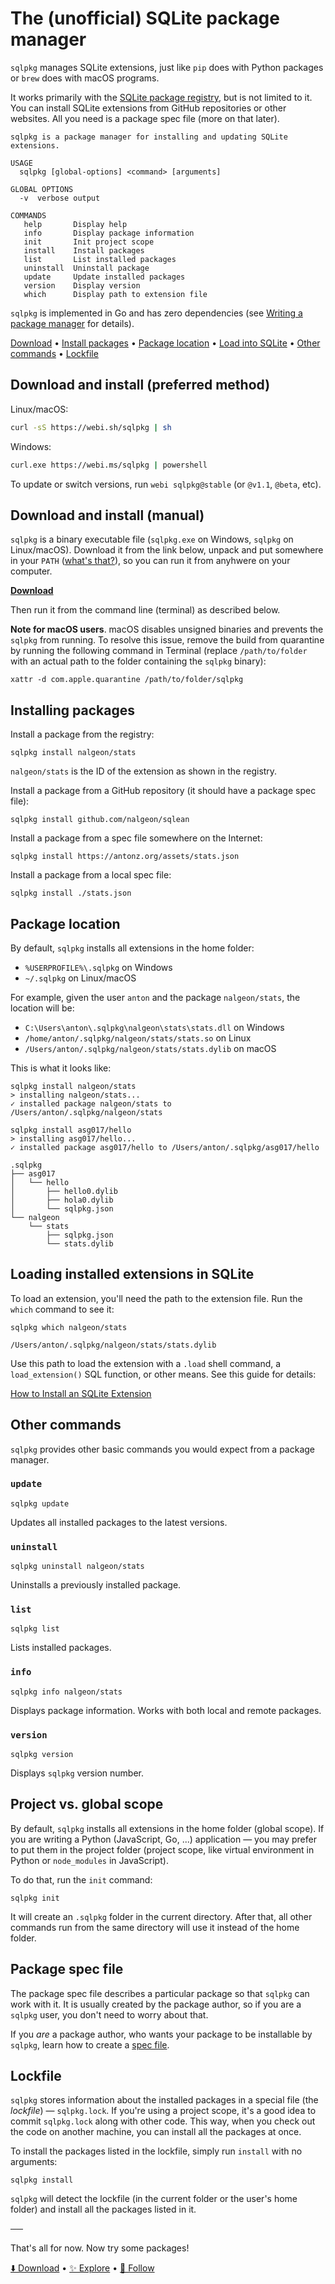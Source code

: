 # The (unofficial) SQLite package manager

`sqlpkg` manages SQLite extensions, just like `pip` does with Python packages or `brew` does with macOS programs.

It works primarily with the [SQLite package registry](https://sqlpkg.org/), but is not limited to it. You can install SQLite extensions from GitHub repositories or other websites. All you need is a package spec file (more on that later).

```
sqlpkg is a package manager for installing and updating SQLite extensions.

USAGE
  sqlpkg [global-options] <command> [arguments]

GLOBAL OPTIONS
  -v  verbose output

COMMANDS
   help       Display help
   info       Display package information
   init       Init project scope
   install    Install packages
   list       List installed packages
   uninstall  Uninstall package
   update     Update installed packages
   version    Display version
   which      Display path to extension file
```

`sqlpkg` is implemented in Go and has zero dependencies (see [Writing a package manager](https://antonz.org/writing-package-manager) for details).

[Download](#download-and-install-preferred-method) •
[Install packages](#installing-packages) •
[Package location](#package-location) •
[Load into SQLite](#loading-installed-extensions-in-sqlite) •
[Other commands](#other-commands) •
[Lockfile](#lockfile)

## Download and install (preferred method)

Linux/macOS:

```sh
curl -sS https://webi.sh/sqlpkg | sh
```

Windows:

```sh
curl.exe https://webi.ms/sqlpkg | powershell
```

To update or switch versions, run `webi sqlpkg@stable` (or `@v1.1`, `@beta`, etc).

## Download and install (manual)

`sqlpkg` is a binary executable file (`sqlpkg.exe` on Windows, `sqlpkg` on Linux/macOS). Download it from the link below, unpack and put somewhere in your `PATH` ([what's that?](https://gist.github.com/nex3/c395b2f8fd4b02068be37c961301caa7)), so you can run it from anyhwere on your computer.

[**Download**](https://github.com/nalgeon/sqlpkg-cli/releases/latest)

Then run it from the command line (terminal) as described below.

**Note for macOS users**. macOS disables unsigned binaries and prevents the `sqlpkg` from running. To resolve this issue, remove the build from quarantine by running the following command in Terminal (replace `/path/to/folder` with an actual path to the folder containing the `sqlpkg` binary):

```
xattr -d com.apple.quarantine /path/to/folder/sqlpkg
```

## Installing packages

Install a package from the registry:

```
sqlpkg install nalgeon/stats
```

`nalgeon/stats` is the ID of the extension as shown in the registry.

Install a package from a GitHub repository (it should have a package spec file):

```
sqlpkg install github.com/nalgeon/sqlean
```

Install a package from a spec file somewhere on the Internet:

```
sqlpkg install https://antonz.org/assets/stats.json
```

Install a package from a local spec file:

```
sqlpkg install ./stats.json
```

## Package location

By default, `sqlpkg` installs all extensions in the home folder:

-   `%USERPROFILE%\.sqlpkg` on Windows
-   `~/.sqlpkg` on Linux/macOS

For example, given the user `anton` and the package `nalgeon/stats`, the location will be:

-   `C:\Users\anton\.sqlpkg\nalgeon\stats\stats.dll` on Windows
-   `/home/anton/.sqlpkg/nalgeon/stats/stats.so` on Linux
-   `/Users/anton/.sqlpkg/nalgeon/stats/stats.dylib` on macOS

This is what it looks like:

```
sqlpkg install nalgeon/stats
> installing nalgeon/stats...
✓ installed package nalgeon/stats to /Users/anton/.sqlpkg/nalgeon/stats
```

```
sqlpkg install asg017/hello
> installing asg017/hello...
✓ installed package asg017/hello to /Users/anton/.sqlpkg/asg017/hello
```

```
.sqlpkg
├── asg017
│   └── hello
│       ├── hello0.dylib
│       ├── hola0.dylib
│       └── sqlpkg.json
└── nalgeon
    └── stats
        ├── sqlpkg.json
        └── stats.dylib
```

## Loading installed extensions in SQLite

To load an extension, you'll need the path to the extension file. Run the `which` command to see it:

```
sqlpkg which nalgeon/stats
```

```
/Users/anton/.sqlpkg/nalgeon/stats/stats.dylib
```

Use this path to load the extension with a `.load` shell command, a `load_extension()` SQL function, or other means. See this guide for details:

[How to Install an SQLite Extension](https://antonz.org/install-sqlite-extension/)

## Other commands

`sqlpkg` provides other basic commands you would expect from a package manager.

### `update`

```
sqlpkg update
```

Updates all installed packages to the latest versions.

### `uninstall`

```
sqlpkg uninstall nalgeon/stats
```

Uninstalls a previously installed package.

### `list`

```
sqlpkg list
```

Lists installed packages.

### `info`

```
sqlpkg info nalgeon/stats
```

Displays package information. Works with both local and remote packages.

### `version`

```
sqlpkg version
```

Displays `sqlpkg` version number.

## Project vs. global scope

By default, `sqlpkg` installs all extensions in the home folder (global scope). If you are writing a Python (JavaScript, Go, ...) application — you may prefer to put them in the project folder (project scope, like virtual environment in Python or `node_modules` in JavaScript).

To do that, run the `init` command:

```
sqlpkg init
```

It will create an `.sqlpkg` folder in the current directory. After that, all other commands run from the same directory will use it instead of the home folder.

## Package spec file

The package spec file describes a particular package so that `sqlpkg` can work with it. It is usually created by the package author, so if you are a `sqlpkg` user, you don't need to worry about that.

If you _are_ a package author, who wants your package to be installable by `sqlpkg`, learn how to create a [spec file](https://github.com/nalgeon/sqlpkg/blob/main/spec.md).

## Lockfile

`sqlpkg` stores information about the installed packages in a special file (the _lockfile_) — `sqlpkg.lock`. If you're using a project scope, it's a good idea to commit `sqlpkg.lock` along with other code. This way, when you check out the code on another machine, you can install all the packages at once.

To install the packages listed in the lockfile, simply run `install` with no arguments:

```
sqlpkg install
```

`sqlpkg` will detect the lockfile (in the current folder or the user's home folder) and install all the packages listed in it.

──

That's all for now. Now try some packages!

[⬇️ Download](https://github.com/nalgeon/sqlpkg-cli/releases/latest) •
[✨ Explore](https://sqlpkg.org/) •
[🚀 Follow](https://antonz.org/subscribe/)
